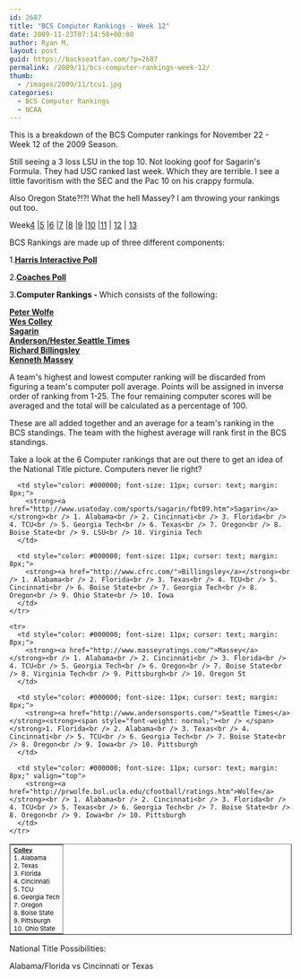 ```yaml
---
id: 2687
title: "BCS Computer Rankings - Week 12"
date: 2009-11-23T07:14:58+00:00
author: Ryan M.
layout: post
guid: https://backseatfan.com/?p=2687
permalink: /2009/11/bcs-computer-rankings-week-12/
thumb:
  - /images/2009/11/tcu1.jpg
categories:
  - BCS Computer Rankings
  - NCAA
---
```


<div class="entry">
  <p>
    This is a breakdown of the BCS Computer rankings for November 22 - Week 12 of the 2009 Season.
  </p>

  <p>
    Still seeing a 3 loss LSU in the top 10. Not looking goof for Sagarin's Formula. They had USC ranked last week. Which they are terrible. I see a little favoritism with the SEC and the Pac 10 on his crappy formula.
  </p>

  <p>
    Also Oregon State?!?! What the hell Massey? I am throwing your rankings out too.
  </p>

  <p>
    Week<a href="https://backseatfan.com/index.php/2009/10/bcs-computer-rankings">4</a> |<a href="https://backseatfan.com/index.php/2009/10/bcs-computer-rankings-week-5/">5</a> |<a href="https://backseatfan.com/index.php/2009/10/bcs-computer-rankings-week-6/">6</a> |<a href="https://backseatfan.com/index.php/2009/10/bcs-computer-rankings-week-7/">7</a> |<a href="https://backseatfan.com/index.php/2009/10/bcs-computer-rankings-week-8">8</a> |<a href="https://backseatfan.com/index.php/2009/11/bcs-computer-rankings-week-9/ ">9</a> |<a href="https://backseatfan.com/index.php/2009/11/bcs-computer-rankings-week-10/">10</a> |<a href="https://backseatfan.com/index.php/2009/11/bcs-computer-rankings-week-10/">11</a> | <a href="https://backseatfan.com/index.php/2009/11/bcs-computer-rankings-week-12/ ">12</a> | <a href="https://backseatfan.com/index.php/2009/11/bcs-computer-rankings-week-13/">13</a>
  </p>

  <p>
    BCS Rankings are made up of three different components:
  </p>

  <p>
    1.<strong><a href="http://espn.go.com/college-football/rankings/_/poll/5">Harris Interactive Poll</a></strong>
  </p>

  <p>
    2.<strong><a href="http://espn.go.com/college-football/rankings/_/poll/2">Coaches Poll</a></strong>
  </p>

  <p>
    3.<strong>Computer Rankings - </strong>Which consists of the following:
  </p>

  <p>
    <strong><a href="http://prwolfe.bol.ucla.edu/cfootball/ratings.htm">Peter Wolfe</a></strong><br /> <a href="http://www.colleyrankings.com/"><strong>Wes Colley</strong></a><br /> <strong><a href="http://www.usatoday.com/sports/sagarin/fbt09.htm">Sagarin</a></strong><br /> <strong><a href="http://www.andersonsports.com/">Anderson/Hester Seattle Times</a></strong><br /> <strong><a href="http://www.cfrc.com/">Richard Billingsley</a></strong><br /> <strong><a href="http://www.masseyratings.com/">Kenneth Massey</a></strong>
  </p>

  <p>
    A team's highest and lowest computer ranking will be discarded from figuring a team's computer poll average. Points will be assigned in inverse order of ranking from 1-25. The four remaining computer scores will be averaged and the total will be calculated as a percentage of 100.
  </p>

  <p>
    These are all added together and an average for a team's ranking in the BCS standings. The team with the highest average will rank first in the BCS standings.
  </p>

  <p>
    Take a look at the 6 Computer rankings that are out there to get an idea of the National Title picture. Computers never lie right?
  </p>

  <table style="cursor: default;" border="1" cellspacing="0" cellpadding="4">
    <tr>
      <td style="color: #000000; font-size: 11px; cursor: text; margin: 8px;">
        <strong><a href="http://www.colleyrankings.com/">Colley</a></strong><br /> 1. Alabama<br /> 2. Texas<br /> 3. Florida<br /> 4. Cincinnati<br /> 5. TCU<br /> 6. Georgia Tech<br /> 7. Oregon<br /> 8. Boise State<br /> 9. Pittsburgh<br /> 10. Ohio State
      </td>

      <td style="color: #000000; font-size: 11px; cursor: text; margin: 8px;">
        <strong><a href="http://www.usatoday.com/sports/sagarin/fbt09.htm">Sagarin</a></strong><br /> 1. Alabama<br /> 2. Cincinnati<br /> 3. Florida<br /> 4. TCU<br /> 5. Georgia Tech<br /> 6. Texas<br /> 7. Oregon<br /> 8. Boise State<br /> 9. LSU<br /> 10. Virginia Tech
      </td>

      <td style="color: #000000; font-size: 11px; cursor: text; margin: 8px;">
        <strong><a href="http://www.cfrc.com/">Billingsley</a></strong><br /> 1. Alabama<br /> 2. Florida<br /> 3. Texas<br /> 4. TCU<br /> 5. Cincinnati<br /> 6. Boise State<br /> 7. Georgia Tech<br /> 8. Oregon<br /> 9. Ohio State<br /> 10. Iowa
      </td>
    </tr>

    <tr>
      <td style="color: #000000; font-size: 11px; cursor: text; margin: 8px;">
        <strong><a href="http://www.masseyratings.com/">Massey</a></strong><br /> 1. Alabama<br /> 2. Cincinnati<br /> 3. Florida<br /> 4. TCU<br /> 5. Georgia Tech<br /> 6. Oregon<br /> 7. Boise State<br /> 8. Virginia Tech<br /> 9. Pittsburgh<br /> 10. Oregon St
      </td>

      <td style="color: #000000; font-size: 11px; cursor: text; margin: 8px;">
        <strong><a href="http://www.andersonsports.com/">Seattle Times</a></strong><strong><span style="font-weight: normal;"><br /> </span></strong>1. Florida<br /> 2. Alabama<br /> 3. Texas<br /> 4. Cincinnati<br /> 5. TCU<br /> 6. Georgia Tech<br /> 7. Boise State<br /> 8. Oregon<br /> 9. Iowa<br /> 10. Pittsburgh
      </td>

      <td style="color: #000000; font-size: 11px; cursor: text; margin: 8px;" valign="top">
        <strong><a href="http://prwolfe.bol.ucla.edu/cfootball/ratings.htm">Wolfe</a></strong><br /> 1. Alabama<br /> 2. Cincinnati<br /> 3. Florida<br /> 4. TCU<br /> 5. Texas<br /> 6. Georgia Tech<br /> 7. Boise State<br /> 8. Oregon<br /> 9. Iowa<br /> 10. Pittsburgh
      </td>
    </tr>
  </table>

  <p>
    National Title Possibilities:
  </p>

  <p>
    Alabama/Florida vs Cincinnati or Texas
  </p>
</div>
